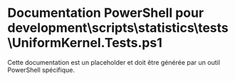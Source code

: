# Documentation PowerShell pour development\scripts\statistics\tests\UniformKernel.Tests.ps1

Cette documentation est un placeholder et doit être générée par un outil PowerShell spécifique.

